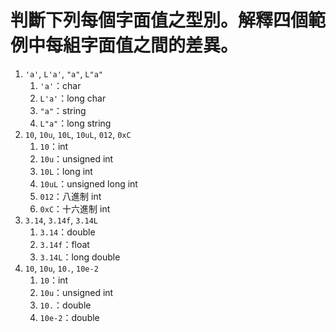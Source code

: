 # 判斷下列每個字面值之型別。解釋四個範例中每組字面值之間的差異。

1. `'a'`, `L'a'`, `"a"`, `L"a"`
    1. `'a'`：char
    2. `L'a'`：long char
    3. `"a"`：string
    4. `L"a"`：long string
2. `10`, `10u`, `10L`, `10uL`, `012`, `0xC`
    1. `10`：int
    2. `10u`：unsigned int
    3. `10L`：long int
    4. `10uL`：unsigned long int
    5. `012`：八進制 int
    6. `0xC`：十六進制 int
3. `3.14`, `3.14f`, `3.14L`
    1. `3.14`：double
    2. `3.14f`：float
    3. `3.14L`：long double
4. `10`, `10u`, `10.`, `10e-2`
    1. `10`：int
    2. `10u`：unsigned int
    3. `10.`：double
    4. `10e-2`：double

